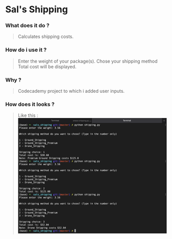 # Sal's Shipping

### What does it do ?
> Calculates shipping costs.

### How do i use it ?
> Enter the weight of your package(s).
> Chose your shipping method
> Total cost will be displayed.

### Why ?
> Codecademy project to which i added user inputs.
> 
### How does it looks ?
> Like this :
> ![shipping biz](pic.png)
